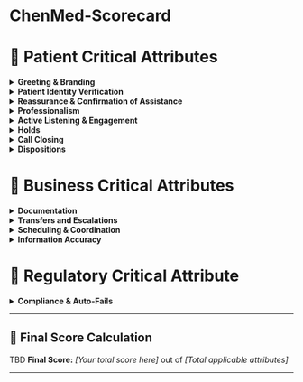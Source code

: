 # ChenMed-Scorecard

# 🧡 Patient Critical Attributes

<details>
<summary><strong>Greeting & Branding</strong></summary>

**Scoring Options:**  
☐ Meets Expectation  
☐ Needs Improvement  

**Drivers:**  
- ☐ Fails to use approved greeting (center name or company name)  
- ☐ Omits self-introduction  
- ☐ Greets caller to incorrect Center or Company  

**Scoring Definition:**  
- **ME:** Opens with correct greeting, includes name and Center brand  
- **NI:** Uses unapproved or missing greeting  

</details>

<details>
<summary><strong>Patient Identity Verification</strong></summary>

**Scoring Options:**  
☐ Meets Expectation  
☐ Needs Improvement  

**Drivers:**  
- ☐ Fails to confirm full name  
- ☐ Fails to confirm date of birth  

**Scoring Definition:**  
- **ME:** Correctly verifies patient’s full name and DOB before providing information from chart  
- **NI:** Skips or inadequately performs identity verification steps  

</details>

<details>
<summary><strong>Reassurance & Confirmation of Assistance</strong></summary>

**Scoring Options:**  
☐ Meets Expectation  
☐ Needs Improvement  

**Drivers:**  
- ☐ Does not offer a willingness to help  
- ☐ Reassures the caller after addressing the issues  
- ☐ Reassures the caller before learning what the issue is  

**Scoring Definition:**  
- **ME:** Provides reassurance (e.g., “I’m happy to help”)  
- **NI:** Skips confirmation, leaving caller uncertain  

</details>

<details>
<summary><strong>Professionalism</strong></summary>

**Scoring Options:**  
☐ Meets Expectation  
☐ Needs Improvement  

**Drivers:**  
- ☐ Background noise disrupts professionalism  
- ☐ Uses short, sarcastic, or rushed answers  
- ☐ Speaks too fast/slow or intentionally rudely interrupts the caller  
- ☐ Tone is not warm or welcoming  
- ☐ Belittling the caller  
- ☐ Condescending or impatient tone  

**Scoring Definition:**  
- **ME:** Maintains professional, polite, and welcoming tone throughout the interaction  
- **NI:** Uses inappropriate, rushed, or disengaged communication  

</details>

<details>
<summary><strong>Active Listening & Engagement</strong></summary>

**Scoring Options:**  
☐ Meets Expectation  
☐ Needs Improvement  

**Drivers:**  
- ☐ Caller has to repeat information already provided multiple times  
- ☐ Agent appears distracted or inattentive  
- ☐ Misses cues in patient’s or caller’s request  

**Scoring Definition:**  
- **ME:** Demonstrates focus, acknowledges patient needs, avoids repetition  
- **NI:** Misses requests, requires caller to repeat  

</details>

<details>
<summary><strong>Holds</strong></summary>

**Scoring Options:**  
☐ Meets Expectation  
☐ Needs Improvement  
☐ N/A  

**Drivers:**  
- ☐ Places caller on hold without permission  
- ☐ Fails to thank patient upon return  

**Scoring Definition:**  
- **ME:** Requests permission for hold and thanks caller upon return  
- **NI:** Places caller on hold abruptly without acknowledgment  
- **N/A:** Holds not utilized on interaction  

</details>

<details>
<summary><strong>Call Closing</strong></summary>

**Scoring Options:**  
☐ Meets Expectation  
☐ Needs Improvement  
☐ N/A  

**Drivers:**  
- ☐ Fails to summarize resolution or next steps  
- ☐ Does not set correct expectations for follow-up/turnaround time  
- ☐ Skips professional closing (e.g., “Thank you for choosing [Brand/Center]”)  

**Scoring Definition:**  
- **ME:** Summarizes resolution and expectations, uses professional closing, and selects correct disposition  
- **NI:** Ends call without clarity, skips closing, or dispositions inaccurately  
- **N/A:** Call disconnected prematurely or out of STC’s control  

</details>

<details>
<summary><strong>Dispositions</strong></summary>

**Scoring Options:**  
☐ Meets Expectation  
☐ Needs Improvement  
☐ N/A  

**Drivers:**  
- ☐ Fails to disposition the call in InContact  
- ☐ Selects incorrect disposition  

**Scoring Definition:**  
- **ME:** Selects the correct disposition and ensures it reflects the outcome of the call  
- **NI:** Skips disposition or selects an incorrect option  
- **N/A:** System outage or technical error prevents disposition  

</details>

# 💼 Business Critical Attributes

<details>
<summary><strong>Documentation</strong></summary>

**Scoring Options:**  
☐ Meets Expectation  
☐ Needs Improvement  
☐ N/A  

**Drivers:**  
- ☐ Fails to use correct message templates/ProKeys  
- ☐ Did not create a Phone Message or Task when required  
- ☐ Selected inaccurate Message type or Priority  
- ☐ Created a Phone Message or Task when NOT required  
- ☐ Did not verbally confirm caller and relationship to patient  
- ☐ Message/Task missing reason or pertinent info  
- ☐ Did not confirm call back number  
- ☐ Did not confirm or summarize message/task  

**Scoring Definition:**  
- **ME:** Message complete, accurate, follows SOP templates  
- **NI:** Message missing required details or incorrectly logged  
- **N/A:** Message/Task not required and not created  

</details>

<details>
<summary><strong>Transfers and Escalations</strong></summary>

**Scoring Options:**  
☐ Meets Expectation  
☐ Needs Improvement  
☐ N/A  

**Drivers:**  
- ☐ Transfers/Escalates without offering assistance  
- ☐ No explanation for transfer/escalation  
- ☐ Fails to gather relevant info  
- ☐ Transfers/escalates to wrong department  
- ☐ Omits warm transfer introduction  
- ☐ Did not escalate when required  

**Scoring Definition:**  
- **ME:** Provides clear reason, gathers info, completes warm transfer  
- **NI:** Transfers abruptly, incorrectly, or without context  
- **N/A:** Transfer not required or did not occur  

</details>

<details>
<summary><strong>Scheduling & Coordination</strong></summary>

**Scoring Options:**  
☐ Meets Expectation  
☐ Needs Improvement  
☐ N/A  

**Drivers:**  
- ☐ Skips clarifying questions  
- ☐ Misses required info  
- ☐ Mishandles appointments/referrals  
- ☐ Fails to verify eligibility  

**Scoring Definition:**  
- **ME:** Asks required questions, follows SOP, schedules accurately  
- **NI:** Skips verification or SOP steps  
- **N/A:** No scheduling or coordination required  

</details>

<details>
<summary><strong>Information Accuracy</strong></summary>

**Scoring Options:**  
☐ Meets Expectation  
☐ Needs Improvement  
☐ N/A  

**Drivers:**  
- ☐ Skips clarifying questions  
- ☐ Provides incomplete or inaccurate info  
- ☐ Communicates unclearly  

**Scoring Definition:**  
- **ME:** Asks relevant questions, provides accurate info, communicates clearly  
- **NI:** Misses questions, gives inaccurate info  
- **N/A:** No clarification or updates required  

</details>

# 🔏 Regulatory Critical Attribute

<details>
<summary><strong>Compliance & Auto-Fails</strong></summary>

**Scoring Options:**  
☐ Meets Expectation  
☐ Needs Improvement  

**Drivers:**  
- ☐ Provides medical advice  
- ☐ Profanity  
- ☐ Hanging up on a caller  
- ☐ Not answering the call  
- ☐ Rude behavior  
- ☐ Medical advice/opinion  

**Scoring Definition:**  
- **ME:** Performs identity checks, PIN verification, SOP compliance  
- **NI:** Skips security steps or mishandles PHI  

</details>

---

## 🧮 Final Score Calculation

TBD
**Final Score:** _[Your total score here]_ out of _[Total applicable attributes]_

---


